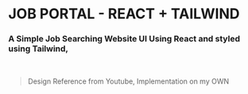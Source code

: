 # JOB PORTAL - REACT + TAILWIND

### A Simple Job Searching Website UI Using React and styled using Tailwind,

<br>

> Design Reference from Youtube, Implementation on my OWN
